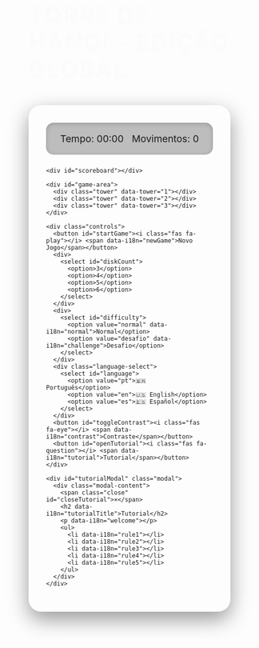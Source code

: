 
  <head>
    <meta charset="UTF-8">
    <title>Torre de Hanoi</title>
    

  </head>
    
  <body>
  <!DOCTYPE html>
<html lang="pt-br">
<head>
  <meta charset="UTF-8">
  <meta name="viewport" content="width=device-width, initial-scale=1.0">
  <title>Torre de Hanoi - Edição Global</title>
  <link rel="stylesheet" href="https://cdnjs.cloudflare.com/ajax/libs/font-awesome/6.0.0/css/all.min.css">
  <link href="https://fonts.googleapis.com/css2?family=Poppins:wght@400;600;700&display=swap" rel="stylesheet">
  <style>
    * {
      margin: 0;
      padding: 0;
      box-sizing: border-box;
    }

    body {
      font-family: 'Poppins', sans-serif;
      min-height: 100vh;
      background: linear-gradient(145deg, #0f2027, #203a43, #2c5364);
      color: #fff;
      display: flex;
      flex-direction: column;
      align-items: center;
      padding: 40px 20px;
      overflow-x: hidden;
      transition: all 0.5s ease;
    }

    h1 {
      font-size: 2.8rem;
      margin-bottom: 25px;
      text-transform: uppercase;
      letter-spacing: 3px;
      text-shadow: 0 3px 15px rgba(0, 0, 0, 0.6);
      animation: fadeInTitle 1s ease-in-out;
    }

    @keyframes fadeInTitle {
      from { opacity: 0; transform: translateY(-20px); }
      to { opacity: 1; transform: translateY(0); }
    }

    .container {
      background: rgba(255, 255, 255, 0.08);
      border-radius: 25px;
      padding: 35px;
      backdrop-filter: blur(12px);
      box-shadow: 0 15px 40px rgba(0, 0, 0, 0.4);
      width: 100%;
      max-width: 950px;
      transition: transform 0.3s ease;
    }

    .stats {
      display: flex;
      justify-content: space-around;
      margin-bottom: 25px;
      font-size: 1.2rem;
      background: rgba(0, 0, 0, 0.25);
      padding: 20px;
      border-radius: 15px;
      box-shadow: inset 0 2px 10px rgba(0, 0, 0, 0.2);
    }

    #scoreboard {
      text-align: center;
      margin: 25px 0;
      font-size: 1.1rem;
      color: #a3bffa;
      font-weight: 600;
    }

    #game-area {
      display: flex;
      justify-content: space-between;
      width: 100%;
      height: 400px;
      position: relative;
      perspective: 1200px;
    }

    .tower {
      width: 30%;
      display: flex;
      flex-direction: column-reverse;
      align-items: center;
      justify-content: flex-start;
      background: linear-gradient(180deg, rgba(255, 255, 255, 0.12), transparent);
      border-radius: 15px;
      border-bottom: 15px solid #8d5524;
      position: relative;
      cursor: pointer;
      transition: transform 0.4s ease, border-bottom-color 0.4s ease;
    }

    .tower:hover {
      transform: translateY(-8px);
    }

    .tower::after {
      content: '';
      position: absolute;
      bottom: -60px;
      width: 14px;
      height: 120px;
      background: linear-gradient(#8d5524, #5d4037);
      border-radius: 8px;
      box-shadow: 0 5px 20px rgba(0, 0, 0, 0.4);
    }

    .tower.active {
      border-bottom-color: #f1c40f;
      transform: scale(1.06);
    }

    .disk {
      height: 40px;
      margin: 5px 0;
      border-radius: 30px;
      transition: all 0.5s ease;
      color: #fff;
      display: flex;
      align-items: center;
      justify-content: center;
      font-weight: 700;
      text-shadow: 0 2px 5px rgba(0, 0, 0, 0.6);
      box-shadow: 0 6px 20px rgba(0, 0, 0, 0.3);
      animation: slideIn 0.4s ease;
    }

    @keyframes slideIn {
      from { transform: translateY(-30px); opacity: 0; }
      to { transform: translateY(0); opacity: 1; }
    }

    .selected {
      transform: scale(1.2) rotate(3deg);
      box-shadow: 0 0 25px rgba(241, 196, 15, 0.9);
    }

    .controls {
      display: flex;
      flex-wrap: wrap;
      gap: 20px;
      justify-content: center;
      margin-top: 35px;
    }

    button, select {
      padding: 14px 30px;
      font-size: 1.1rem;
      border: none;
      border-radius: 50px;
      background: linear-gradient(45deg, #f1c40f, #e67e22);
      color: #fff;
      cursor: pointer;
      transition: all 0.4s ease;
      box-shadow: 0 6px 20px rgba(0, 0, 0, 0.25);
      text-transform: uppercase;
      font-weight: 700;
      position: relative;
      overflow: hidden;
    }

    button:hover, select:hover {
      transform: translateY(-4px);
      box-shadow: 0 10px 25px rgba(0, 0, 0, 0.35);
      background: linear-gradient(45deg, #f39c12, #d35400);
    }

    button::after {
      content: '';
      position: absolute;
      top: 50%;
      left: 50%;
      width: 0;
      height: 0;
      background: rgba(255, 255, 255, 0.3);
      border-radius: 50%;
      transform: translate(-50%, -50%);
      transition: width 0.6s ease, height 0.6s ease;
    }

    button:hover::after {
      width: 200%;
      height: 200%;
    }

    select {
      background: #34495e;
      appearance: none;
      padding-right: 40px;
    }

    .language-select {
      position: relative;
    }

    .language-select::after {
      content: '\f078';
      font-family: 'Font Awesome 6 Free';
      font-weight: 900;
      position: absolute;
      right: 15px;
      top: 50%;
      transform: translateY(-50%);
      color: #fff;
      pointer-events: none;
    }

    .modal {
      display: none;
      position: fixed;
      z-index: 1000;
      left: 0;
      top: 0;
      width: 100%;
      height: 100%;
      background: rgba(0, 0, 0, 0.95);
      animation: fadeIn 0.4s ease;
    }

    @keyframes fadeIn {
      from { opacity: 0; }
      to { opacity: 1; }
    }

    .modal-content {
      background: #1c2526;
      margin: 10% auto;
      padding: 35px;
      border-radius: 20px;
      width: 90%;
      max-width: 600px;
      box-shadow: 0 15px 50px rgba(0, 0, 0, 0.6);
      position: relative;
      animation: modalPop 0.4s ease;
    }

    @keyframes modalPop {
      from { transform: scale(0.9); opacity: 0; }
      to { transform: scale(1); opacity: 1; }
    }

    .close {
      position: absolute;
      top: 15px;
      right: 25px;
      font-size: 35px;
      color: #fff;
      cursor: pointer;
      transition: color 0.3s ease;
    }

    .close:hover {
      color: #f1c40f;
    }

    .high-contrast {
      background: #000;
      color: #ffeb3b;
    }

    .high-contrast button, .high-contrast select {
      background: #ffeb3b;
      color: #000;
    }

    @media (max-width: 768px) {
      h1 { font-size: 2.2rem; }
      .tower { height: 300px; }
      .disk { height: 32px; font-size: 1rem; }
      button, select { padding: 12px 25px; font-size: 1rem; }
      .stats { flex-direction: column; text-align: center; gap: 15px; }
    }
  </style>
</head>
<body>
  <h1 data-i18n="title">Torre de Hanoi - Edição Global</h1>
  <div class="container">
    <div class="stats">
      <div data-i18n="time">Tempo: <span id="time">00:00</span></div>
      <div id="timeLimitContainer" style="display:none;" data-i18n="remaining">Restante: <span id="timeRemaining">00:00</span></div>
      <div data-i18n="moves">Movimentos: <span id="moves">0</span></div>
    </div>

    <div id="scoreboard"></div>

    <div id="game-area">
      <div class="tower" data-tower="1"></div>
      <div class="tower" data-tower="2"></div>
      <div class="tower" data-tower="3"></div>
    </div>

    <div class="controls">
      <button id="startGame"><i class="fas fa-play"></i> <span data-i18n="newGame">Novo Jogo</span></button>
      <div>
        <select id="diskCount">
          <option>3</option>
          <option>4</option>
          <option>5</option>
          <option>6</option>
        </select>
      </div>
      <div>
        <select id="difficulty">
          <option value="normal" data-i18n="normal">Normal</option>
          <option value="desafio" data-i18n="challenge">Desafio</option>
        </select>
      </div>
      <div class="language-select">
        <select id="language">
          <option value="pt">🇧🇷 Português</option>
          <option value="en">🇺🇸 English</option>
          <option value="es">🇪🇸 Español</option>
        </select>
      </div>
      <button id="toggleContrast"><i class="fas fa-eye"></i> <span data-i18n="contrast">Contraste</span></button>
      <button id="openTutorial"><i class="fas fa-question"></i> <span data-i18n="tutorial">Tutorial</span></button>
    </div>

    <div id="tutorialModal" class="modal">
      <div class="modal-content">
        <span class="close" id="closeTutorial">×</span>
        <h2 data-i18n="tutorialTitle">Tutorial</h2>
        <p data-i18n="welcome"></p>
        <ul>
          <li data-i18n="rule1"></li>
          <li data-i18n="rule2"></li>
          <li data-i18n="rule3"></li>
          <li data-i18n="rule4"></li>
          <li data-i18n="rule5"></li>
        </ul>
      </div>
    </div>
  </div>

  <audio id="audioSelect" src="https://www.soundjay.com/buttons/beep-01a.mp3" preload="auto"></audio>
  <audio id="audioMove" src="https://www.soundjay.com/buttons/beep-07.mp3" preload="auto"></audio>
  <audio id="audioWin" src="https://www.soundjay.com/misc/sounds/bell-ring-01.mp3" preload="auto"></audio>

  <script>
    const translations = {
      pt: {
        title: "Torre de Hanoi - Edição Global",
        time: "Tempo:",
        remaining: "Restante:",
        moves: "Movimentos:",
        newGame: "Novo Jogo",
        normal: "Normal",
        challenge: "Desafio",
        contrast: "Contraste",
        tutorial: "Tutorial",
        tutorialTitle: "Tutorial",
        welcome: "Desafie-se na Torre de Hanoi!",
        rule1: "Mova todos os discos da torre 1 para a torre 3.",
        rule2: "Um disco maior nunca pode ficar sobre um menor.",
        rule3: "Clique para selecionar e mover discos.",
        rule4: "No modo Desafio, o tempo é seu inimigo!",
        rule5: "Movimentos ideais: 2ⁿ - 1.",
        invalidMove: "Movimento inválido!",
        perfectWin: "🎉 Vitória Perfeita!",
        win: "✅ Você venceu!",
        ideal: "ideal",
        in: "em",
        timeUp: "⏰ Tempo esgotado!"
      },
      en: {
        title: "Tower of Hanoi - Global Edition",
        time: "Time:",
        remaining: "Remaining:",
        moves: "Moves:",
        newGame: "New Game",
        normal: "Normal",
        challenge: "Challenge",
        contrast: "Contrast",
        tutorial: "Tutorial",
        tutorialTitle: "Tutorial",
        welcome: "Challenge yourself in Tower of Hanoi!",
        rule1: "Move all disks from tower 1 to tower 3.",
        rule2: "A larger disk cannot be placed on a smaller one.",
        rule3: "Click to select and move disks.",
        rule4: "In Challenge mode, time is your enemy!",
        rule5: "Ideal moves: 2ⁿ - 1.",
        invalidMove: "Invalid move!",
        perfectWin: "🎉 Perfect Victory!",
        win: "✅ You won!",
        ideal: "ideal",
        in: "in",
        timeUp: "⏰ Time's up!"
      },
      es: {
        title: "Torre de Hanói - Edición Global",
        time: "Tiempo:",
        remaining: "Restante:",
        moves: "Movimientos:",
        newGame: "Nuevo Juego",
        normal: "Normal",
        challenge: "Desafío",
        contrast: "Contraste",
        tutorial: "Tutorial",
        tutorialTitle: "Tutorial",
        welcome: "¡Desafíate en la Torre de Hanói!",
        rule1: "Mueve todos los discos de la torre 1 a la torre 3.",
        rule2: "Un disco mayor no puede estar sobre uno menor.",
        rule3: "Haz clic para seleccionar y mover discos.",
        rule4: "¡En modo Desafío, el tiempo es tu enemigo!",
        rule5: "Movimientos ideales: 2ⁿ - 1.",
        invalidMove: "¡Movimiento inválido!",
        perfectWin: "🎉 ¡Victoria Perfecta!",
        win: "✅ ¡Ganaste!",
        ideal: "ideal",
        in: "en",
        timeUp: "⏰ ¡Tiempo agotado!"
      }
    };

    let towers = [[], [], []];
    let selectedDisk = null;
    let selectedTowerIndex = null;
    let moves = 0;
    let timerInterval;
    let startTime;
    let timeLimit = 0;
    let currentDifficulty = "normal";

    function updateLanguage() {
      const lang = document.getElementById('language').value;
      document.querySelectorAll('[data-i18n]').forEach(element => {
        const key = element.getAttribute('data-i18n');
        element.innerHTML = translations[lang][key] || element.innerHTML;
        if (element.tagName === 'DIV' || element.tagName === 'SPAN') {
          element.innerHTML = `${translations[lang][key]} <span id="${key === 'time' ? 'time' : key === 'remaining' ? 'timeRemaining' : 'moves'}">${document.getElementById(key === 'time' ? 'time' : key === 'remaining' ? 'timeRemaining' : 'moves').textContent}</span>`;
        }
      });
      document.title = translations[lang].title;
    }

    function formatTime(seconds) {
      const m = Math.floor(seconds / 60);
      const s = seconds % 60;
      return `${String(m).padStart(2, '0')}:${String(s).padStart(2, '0')}`;
    }

    function updateScoreboard(diskCount, elapsedSeconds, moves) {
      const keyTime = "bestTime_" + diskCount;
      const keyMoves = "bestMoves_" + diskCount;
      let bestTime = localStorage.getItem(keyTime) || Infinity;
      let bestMoves = localStorage.getItem(keyMoves) || Infinity;
      if (elapsedSeconds < bestTime) localStorage.setItem(keyTime, elapsedSeconds);
      if (moves < bestMoves) localStorage.setItem(keyMoves, moves);
      document.getElementById('scoreboard').innerHTML = `
        Best: ${formatTime(parseInt(localStorage.getItem(keyTime)) || 0)} | ${localStorage.getItem(keyMoves) || 0} moves
      `;
    }

    function createDisks(count) {
      towers = [[], [], []];
      document.querySelectorAll('.tower').forEach(tower => {
        tower.innerHTML = '';
        tower.classList.remove('active');
      });
      const colors = ['#e74c3c', '#3498db', '#2ecc71', '#f1c40f', '#9b59b6', '#e67e22'];
      const tower1 = document.querySelector('[data-tower="1"]');
      for (let i = count; i > 0; i--) {
        const disk = document.createElement('div');
        disk.className = 'disk';
        disk.style.width = `${i * 50 + 60}px`;
        disk.style.background = `linear-gradient(45deg, ${colors[(i - 1) % colors.length]}, ${colors[i % colors.length]})`;
        disk.dataset.size = i;
        disk.textContent = i;
        tower1.appendChild(disk);
        towers[0].push(disk);
      }
    }

    function resetSelection() {
      if (selectedDisk) {
        selectedDisk.classList.remove('selected');
        const originalTower = document.querySelector(`[data-tower="${selectedTowerIndex + 1}"]`);
        originalTower.appendChild(selectedDisk);
        towers[selectedTowerIndex].push(selectedDisk);
      }
      selectedDisk = null;
      selectedTowerIndex = null;
      document.querySelectorAll('.tower').forEach(t => t.classList.remove('active'));
    }

    function handleTowerClick(towerElement, towerIndex) {
      if (selectedDisk) {
        if (towerIndex === selectedTowerIndex) {
          resetSelection();
          return;
        }
        const destinationTower = towers[towerIndex];
        const topDisk = destinationTower[destinationTower.length - 1];
        if (!topDisk || parseInt(selectedDisk.dataset.size) < parseInt(topDisk.dataset.size)) {
          destinationTower.push(selectedDisk);
          towerElement.appendChild(selectedDisk);
          moves++;
          document.getElementById('moves').textContent = moves;
          document.getElementById('audioMove').play();
          selectedDisk.classList.remove('selected');
          selectedDisk = null;
          selectedTowerIndex = null;
          document.querySelectorAll('.tower').forEach(t => t.classList.remove('active'));
          checkWin();
        } else {
          alert(translations[document.getElementById('language').value].invalidMove);
          resetSelection();
        }
      } else if (towers[towerIndex].length > 0) {
        selectedDisk = towers[towerIndex].pop();
        selectedTowerIndex = towerIndex;
        selectedDisk.classList.add('selected');
        document.getElementById('audioSelect').play();
        document.querySelector(`[data-tower="${towerIndex + 1}"]`).classList.add('active');
      }
    }

    function vibrateDevice(pattern = [100, 50, 100]) {
      if ('vibrate' in navigator) {
        navigator.vibrate(pattern); // Padrão de vibração: 100ms, pausa 50ms, 100ms
      }
    }

    function checkWin() {
      const lang = document.getElementById('language').value;
      const diskCount = parseInt(document.getElementById('diskCount').value);
      if (towers[2].length === diskCount) {
        clearInterval(timerInterval);
        const elapsedSeconds = Math.floor((new Date() - startTime) / 1000);
        const perfectMoves = Math.pow(2, diskCount) - 1;
        document.getElementById('audioWin').play();
        vibrateDevice([200, 100, 200, 100, 200]); // Vibração de vitória mais elaborada
        setTimeout(() => {
          alert(moves === perfectMoves
            ? `${translations[lang].perfectWin} ${moves} ${translations[lang].moves.toLowerCase()} ${translations[lang].in} ${formatTime(elapsedSeconds)}!`
            : `${translations[lang].win} ${moves} ${translations[lang].moves.toLowerCase()} (${perfectMoves} ${translations[lang].ideal}) ${translations[lang].in} ${formatTime(elapsedSeconds)}!`);
          updateScoreboard(diskCount, elapsedSeconds, moves);
        }, 100);
      }
    }

    function updateTimer() {
      const elapsedSeconds = Math.floor((new Date() - startTime) / 1000);
      document.getElementById('time').textContent = formatTime(elapsedSeconds);
      if (currentDifficulty === "desafio") {
        const remaining = timeLimit - elapsedSeconds;
        if (remaining <= 0) {
          clearInterval(timerInterval);
          alert(translations[document.getElementById('language').value].timeUp);
          return;
        }
        document.getElementById('timeRemaining').textContent = formatTime(remaining);
      }
    }

    document.querySelectorAll('.tower').forEach(tower => {
      tower.addEventListener('click', function() {
        const towerIndex = parseInt(this.dataset.tower) - 1;
        handleTowerClick(this, towerIndex);
      });
    });

    document.getElementById('openTutorial').addEventListener('click', () => {
      document.getElementById('tutorialModal').style.display = 'block';
    });

    document.getElementById('closeTutorial').addEventListener('click', () => {
      document.getElementById('tutorialModal').style.display = 'none';
    });

    window.addEventListener('click', (event) => {
      if (event.target === document.getElementById('tutorialModal')) {
        document.getElementById('tutorialModal').style.display = 'none';
      }
    });

    document.getElementById('toggleContrast').addEventListener('click', () => {
      document.body.classList.toggle('high-contrast');
    });

    document.getElementById('startGame').addEventListener('click', () => {
      const diskCount = parseInt(document.getElementById('diskCount').value);
      currentDifficulty = document.getElementById('difficulty').value;
      clearInterval(timerInterval);
      moves = 0;
      document.getElementById('moves').textContent = '0';
      createDisks(diskCount);
      startTime = new Date();
      timeLimit = currentDifficulty === "desafio" ? diskCount * 60 : 0;
      document.getElementById('timeLimitContainer').style.display = currentDifficulty === "desafio" ? 'block' : 'none';
      timerInterval = setInterval(updateTimer, 1000);
    });

    document.getElementById('language').addEventListener('change', updateLanguage);

    // Inicialização
    createDisks(3);
    updateLanguage();
  </script>
</body>
</html>
    <script type="module" src="./script.js"></script>

  </body>
  
</html>
